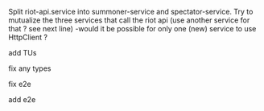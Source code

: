 

Split riot-api.service into summoner-service and spectator-service.
Try to mutualize the three services that call the riot api (use another service for that ? see next line)
-would it be possible for only one (new) service to use HttpClient ?


add TUs

fix any types

fix e2e

add e2e
